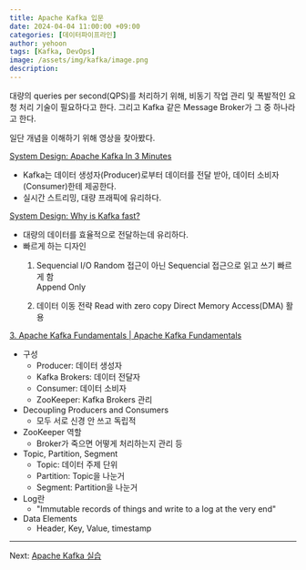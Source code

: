 ```yaml
---
title: Apache Kafka 입문
date: 2024-04-04 11:00:00 +09:00
categories: [데이터파이프라인]
author: yehoon
tags: [Kafka, DevOps]
image: /assets/img/kafka/image.png
description: 
---
```


대량의 queries per second(QPS)를 처리하기 위해, 비동기 작업 관리 및 폭발적인 요청 처리 기술이 필요하다고 한다. 그리고 Kafka 같은 Message Broker가 그 중 하나라고 한다.

일단 개념을 이해하기 위해 영상을 찾아봤다.


[System Design: Apache Kafka In 3 Minutes](https://www.youtube.com/watch?v=HZklgPkboro)
 - Kafka는 데이터 생성자(Producer)로부터 데이터를 전달 받아, 데이터 소비자(Consumer)한테 제공한다.
 - 실시간 스트리밍, 대량 프래픽에 유리하다.


[System Design: Why is Kafka fast?](https://www.youtube.com/watch?v=UNUz1-msbOM)
 - 대량의 데이터를 효율적으로 전달하는데 유리하다.
 - 빠르게 하는 디자인
    1. Sequencial I/O
        Random 접근이 아닌 Sequencial 접근으로 읽고 쓰기 빠르게 함  
        Append Only

    2. 데이터 이동 전략
        Read with zero copy
        Direct Memory Access(DMA) 활용


[3. Apache Kafka Fundamentals | Apache Kafka Fundamentals](https://www.youtube.com/watch?v=B5j3uNBH8X4)
 - 구성
   - Producer: 데이터 생성자
   - Kafka Brokers: 데이터 전달자
   - Consumer: 데이터 소비자
   - ZooKeeper: Kafka Brokers 관리
 - Decoupling Producers and Consumers
   - 모두 서로 신경 안 쓰고 독립적
 - ZooKeeper 역할
   - Broker가 죽으면 어떻게 처리하는지 관리 등
 - Topic, Partition, Segment
   - Topic: 데이터 주제 단위
   - Partition: Topic을 나눈거
   - Segment: Partition을 나눈거
 - Log란
   - "Immutable records of things and write to a log at the very end"  
 - Data Elements
   - Header, Key, Value, timestamp


---

Next: [Apache Kafka 실습](https://yehoon17.github.io/posts/kafka_practice/)
